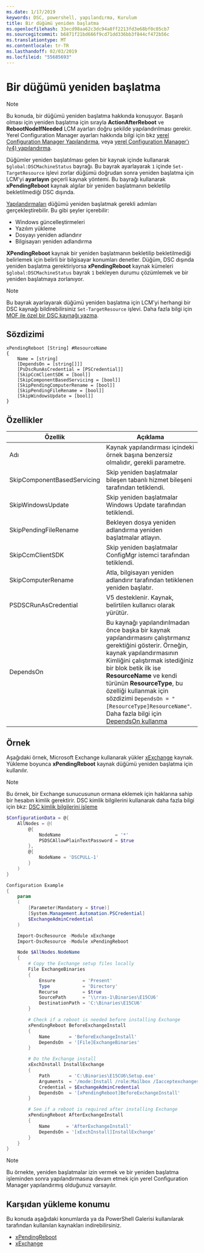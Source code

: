```yaml
---
ms.date: 1/17/2019
keywords: DSC, powershell, yapılandırma, Kurulum
title: Bir düğümü yeniden başlatma
ms.openlocfilehash: 33ecd98aa62c3dc94a8ff2213fd3e68bf0c05cb7
ms.sourcegitcommit: b6871f21bd666f9cd71dd336bb3f844cf472b56c
ms.translationtype: MT
ms.contentlocale: tr-TR
ms.lasthandoff: 02/03/2019
ms.locfileid: "55685693"
---
```

# <a name="reboot-a-node"></a>Bir düğümü yeniden başlatma

> [!NOTE]
> Bu konuda, bir düğümü yeniden başlatma hakkında konuşuyor. Başarılı olması için yeniden başlatma için sırayla **ActionAfterReboot** ve **RebootNodeIfNeeded** LCM ayarları doğru şekilde yapılandırılması gerekir.
> Yerel Configuration Manager ayarları hakkında bilgi için bkz [yerel Configuration Manager Yapılandırma](../managing-nodes/metaConfig.md), veya [yerel Configuration Manager'ı (v4) yapılandırma](../managing-nodes/metaConfig4.md).

Düğümler yeniden başlatılması gelen bir kaynak içinde kullanarak `$global:DSCMachineStatus` bayrağı. Bu bayrak ayarlayarak `1` içinde `Set-TargetResource` işlevi zorlar düğümü doğrudan sonra yeniden başlatma için LCM'yi **ayarlayın** geçerli kaynak yöntemi. Bu bayrağı kullanarak **xPendingReboot** kaynak algılar bir yeniden başlatmanın bekletilip bekletilmediği DSC dışında.

[Yapılandırmaları](configurations.md) düğümü yeniden başlatmak gerekli adımları gerçekleştirebilir. Bu gibi şeyler içerebilir:

- Windows güncelleştirmeleri
- Yazılım yükleme
- Dosyayı yeniden adlandırır
- Bilgisayarı yeniden adlandırma

**XPendingReboot** kaynak bir yeniden başlatmanın bekletilip bekletilmediği belirlemek için belirli bir bilgisayar konumları denetler. Düğüm, DSC dışında yeniden başlatma gerektiriyorsa **xPendingReboot** kaynak kümeleri `$global:DSCMachineStatus` bayrak `1` bekleyen durumu çözümlemek ve bir yeniden başlatmaya zorlanıyor.

> [!NOTE]
> Bu bayrak ayarlayarak düğümü yeniden başlatma için LCM'yi herhangi bir DSC kaynağı bildirebilirsiniz `Set-TargetResource` işlevi. Daha fazla bilgi için [MOF ile özel bir DSC kaynağı yazma](../resources/authoringResourceMOF.md).

## <a name="syntax"></a>Sözdizimi

```
xPendingReboot [String] #ResourceName
{
    Name = [string]
    [DependsOn = [string[]]]
    [PsDscRunAsCredential = [PSCredential]]
    [SkipCcmClientSDK = [bool]]
    [SkipComponentBasedServicing = [bool]]
    [SkipPendingComputerRename = [bool]]
    [SkipPendingFileRename = [bool]]
    [SkipWindowsUpdate = [bool]]
}
```

## <a name="properties"></a>Özellikler

| Özellik | Açıklama |
| --- | --- |
| Adı| Kaynak yapılandırması içindeki örnek başına benzersiz olmalıdır, gerekli parametre.|
| SkipComponentBasedServicing | Skip yeniden başlatmalar bileşen tabanlı hizmet bileşeni tarafından tetiklendi. |
| SkipWindowsUpdate | Skip yeniden başlatmalar Windows Update tarafından tetiklendi.|
| SkipPendingFileRename | Bekleyen dosya yeniden adlandırma yeniden başlatmalar atlayın. |
| SkipCcmClientSDK | Skip yeniden başlatmalar ConfigMgr istemci tarafından tetiklendi. |
| SkipComputerRename | Atla, bilgisayarı yeniden adlandırır tarafından tetiklenen yeniden başlatır. |
| PSDSCRunAsCredential | V5 desteklenir. Kaynak, belirtilen kullanıcı olarak yürütür. |
| DependsOn | Bu kaynağı yapılandırılmadan önce başka bir kaynak yapılandırmasını çalıştırmanız gerektiğini gösterir. Örneğin, kaynak yapılandırmasının Kimliğini çalıştırmak istediğiniz bir blok betik ilk ise **ResourceName** ve kendi türünün **ResourceType**, bu özelliği kullanmak için sözdizimi `DependsOn = "[ResourceType]ResourceName"`. Daha fazla bilgi için [DependsOn kullanma](resource-depends-on.md)|

## <a name="example"></a>Örnek

Aşağıdaki örnek, Microsoft Exchange kullanarak yükler [xExchange](https://github.com/PowerShell/xExchange) kaynak.
Yükleme boyunca **xPendingReboot** kaynak düğümü yeniden başlatma için kullanılır.

> [!NOTE]
> Bu örnek, bir Exchange sunucusunun ormana eklemek için haklarına sahip bir hesabın kimlik gerektirir. DSC kimlik bilgilerini kullanarak daha fazla bilgi için bkz: [DSC kimlik bilgilerini işleme](../configurations/configDataCredentials.md)

```powershell
$ConfigurationData = @{
    AllNodes = @(
        @{
            NodeName                    = '*'
            PSDSCAllowPlainTextPassword = $true
        },
        @{
            NodeName = 'DSCPULL-1'
        }
    )
}

Configuration Example
{
    param
    (
        [Parameter(Mandatory = $true)]
        [System.Management.Automation.PSCredential]
        $ExchangeAdminCredential
    )

    Import-DscResource -Module xExchange
    Import-DscResource -Module xPendingReboot

    Node $AllNodes.NodeName
    {
        # Copy the Exchange setup files locally
        File ExchangeBinaries
        {
            Ensure          = 'Present'
            Type            = 'Directory'
            Recurse         = $true
            SourcePath      = '\\rras-1\Binaries\E15CU6'
            DestinationPath = 'C:\Binaries\E15CU6'
        }

        # Check if a reboot is needed before installing Exchange
        xPendingReboot BeforeExchangeInstall
        {
            Name       = 'BeforeExchangeInstall'
            DependsOn  = '[File]ExchangeBinaries'
        }

        # Do the Exchange install
        xExchInstall InstallExchange
        {
            Path       = 'C:\Binaries\E15CU6\Setup.exe'
            Arguments  = '/mode:Install /role:Mailbox /Iacceptexchangeserverlicenseterms'
            Credential = $ExchangeAdminCredential
            DependsOn  = '[xPendingReboot]BeforeExchangeInstall'
        }

        # See if a reboot is required after installing Exchange
        xPendingReboot AfterExchangeInstall
        {
            Name      = 'AfterExchangeInstall'
            DependsOn = '[xExchInstall]InstallExchange'
        }
    }
}
```

> [!NOTE]
> Bu örnekte, yeniden başlatmalar izin vermek ve bir yeniden başlatma işleminden sonra yapılandırmasına devam etmek için yerel Configuration Manager yapılandırmış olduğunuz varsayılır.

## <a name="where-to-download"></a>Karşıdan yükleme konumu

Bu konuda aşağıdaki konumlarda ya da PowerShell Galerisi kullanılarak tarafından kullanılan kaynakları indirebilirsiniz.

- [xPendingReboot](https://github.com/PowerShell/xPendingReboot)
- [xExchange](https://github.com/PowerShell/xExchange)
